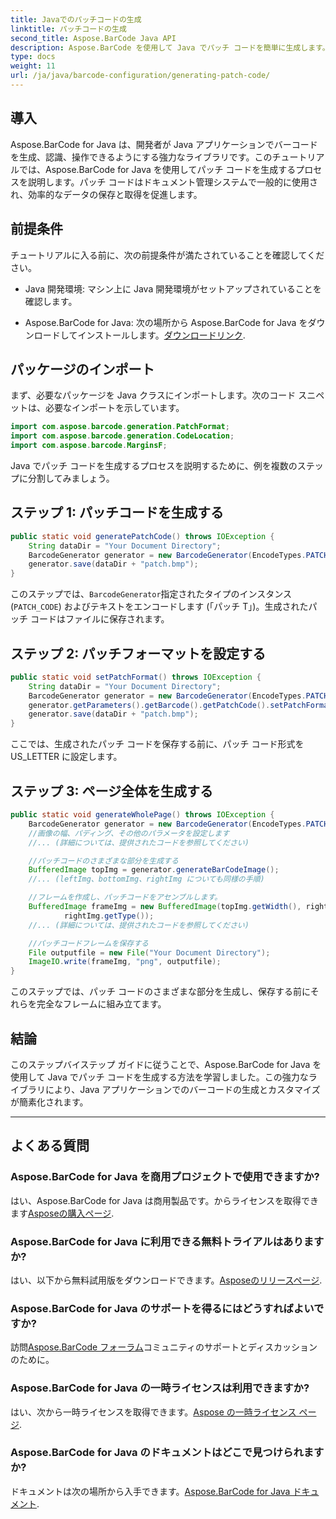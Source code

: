 ```yaml
---
title: Javaでのパッチコードの生成
linktitle: パッチコードの生成
second_title: Aspose.BarCode Java API
description: Aspose.BarCode を使用して Java でパッチ コードを簡単に生成します。効率的にバーコードを生成するには、ステップバイステップのガイドに従ってください。
type: docs
weight: 11
url: /ja/java/barcode-configuration/generating-patch-code/
---
```


## 導入

Aspose.BarCode for Java は、開発者が Java アプリケーションでバーコードを生成、認識、操作できるようにする強力なライブラリです。このチュートリアルでは、Aspose.BarCode for Java を使用してパッチ コードを生成するプロセスを説明します。パッチ コードはドキュメント管理システムで一般的に使用され、効率的なデータの保存と取得を促進します。

## 前提条件

チュートリアルに入る前に、次の前提条件が満たされていることを確認してください。

- Java 開発環境: マシン上に Java 開発環境がセットアップされていることを確認します。

-  Aspose.BarCode for Java: 次の場所から Aspose.BarCode for Java をダウンロードしてインストールします。[ダウンロードリンク](https://releases.aspose.com/barcode/java/).

## パッケージのインポート

まず、必要なパッケージを Java クラスにインポートします。次のコード スニペットは、必要なインポートを示しています。

```java
import com.aspose.barcode.generation.PatchFormat;
import com.aspose.barcode.generation.CodeLocation;
import com.aspose.barcode.MarginsF;
```

Java でパッチ コードを生成するプロセスを説明するために、例を複数のステップに分割してみましょう。

## ステップ 1: パッチコードを生成する

```java
public static void generatePatchCode() throws IOException {
    String dataDir = "Your Document Directory";
    BarcodeGenerator generator = new BarcodeGenerator(EncodeTypes.PATCH_CODE, "Patch T");
    generator.save(dataDir + "patch.bmp");
}
```

このステップでは、`BarcodeGenerator`指定されたタイプのインスタンス (`PATCH_CODE`) およびテキストをエンコードします (「パッチ T」)。生成されたパッチ コードはファイルに保存されます。

## ステップ 2: パッチフォーマットを設定する

```java
public static void setPatchFormat() throws IOException {
    String dataDir = "Your Document Directory";
    BarcodeGenerator generator = new BarcodeGenerator(EncodeTypes.PATCH_CODE, "Patch T");
    generator.getParameters().getBarcode().getPatchCode().setPatchFormat(PatchFormat.US_LETTER);
    generator.save(dataDir + "patch.bmp");
}
```

ここでは、生成されたパッチ コードを保存する前に、パッチ コード形式を US_LETTER に設定します。

## ステップ 3: ページ全体を生成する

```java
public static void generateWholePage() throws IOException {
    BarcodeGenerator generator = new BarcodeGenerator(EncodeTypes.PATCH_CODE, "Patch T");
    //画像の幅、パディング、その他のパラメータを設定します
    //... (詳細については、提供されたコードを参照してください)

    //パッチコードのさまざまな部分を生成する
    BufferedImage topImg = generator.generateBarCodeImage();
    //... (leftImg、bottomImg、rightImg についても同様の手順)

    //フレームを作成し、パッチコードをアセンブルします。
    BufferedImage frameImg = new BufferedImage(topImg.getWidth(), rightImg.getHeight() + 2 * topImg.getHeight(),
            rightImg.getType());
    //... (詳細については、提供されたコードを参照してください)

    //パッチコードフレームを保存する
    File outputfile = new File("Your Document Directory");
    ImageIO.write(frameImg, "png", outputfile);
}
```

このステップでは、パッチ コードのさまざまな部分を生成し、保存する前にそれらを完全なフレームに組み立てます。

## 結論

このステップバイステップ ガイドに従うことで、Aspose.BarCode for Java を使用して Java でパッチ コードを生成する方法を学習しました。この強力なライブラリにより、Java アプリケーションでのバーコードの生成とカスタマイズが簡素化されます。

---

## よくある質問

### Aspose.BarCode for Java を商用プロジェクトで使用できますか?
はい、Aspose.BarCode for Java は商用製品です。からライセンスを取得できます[Asposeの購入ページ](https://purchase.aspose.com/buy).

### Aspose.BarCode for Java に利用できる無料トライアルはありますか?
はい、以下から無料試用版をダウンロードできます。[Asposeのリリースページ](https://releases.aspose.com/).

### Aspose.BarCode for Java のサポートを得るにはどうすればよいですか?
訪問[Aspose.BarCode フォーラム](https://forum.aspose.com/c/barcode/13)コミュニティのサポートとディスカッションのために。

### Aspose.BarCode for Java の一時ライセンスは利用できますか?
はい、次から一時ライセンスを取得できます。[Aspose の一時ライセンス ページ](https://purchase.aspose.com/temporary-license/).

### Aspose.BarCode for Java のドキュメントはどこで見つけられますか?
ドキュメントは次の場所から入手できます。[Aspose.BarCode for Java ドキュメント](https://reference.aspose.com/barcode/java/).
